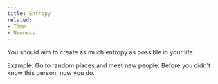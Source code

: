 ```yaml
---
title: Entropy
related:
- Time
- Newness
---
```


You should aim to create as much entropy as possible in your life.

Example: Go to random places and meet new people. Before you didn't know this person, now you do.

